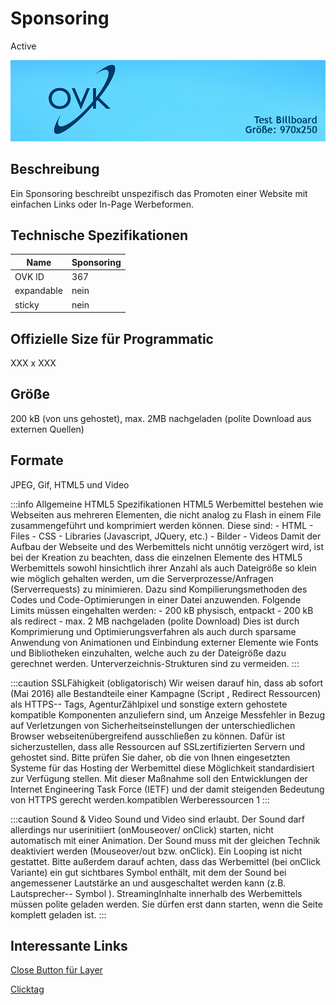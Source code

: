 # Sponsoring
<span class="badge badge--success">Active</span>

![Billboard](/img/formats/billboard.jpg)

## Beschreibung
Ein Sponsoring beschreibt unspezifisch das Promoten einer Website mit einfachen Links oder In-Page Werbeformen.

## Technische Spezifikationen


| Name         | Sponsoring |
|--------------|------------|
| OVK ID       | 367        |
| expandable   | nein       |
| sticky       | nein       |


## Offizielle Size für Programmatic
XXX x XXX

## Größe
200 kB (von uns gehostet), max. 2MB nachgeladen (polite Download aus externen Quellen)
## Formate
JPEG, Gif, HTML5 und Video

:::info Allgemeine HTML5 Spezifikationen
HTML5 Werbemittel bestehen wie Webseiten aus mehreren Elementen, die nicht analog zu Flash in einem File zusammengeführt und komprimiert werden können. Diese sind:  - HTML  - Files - CSS  - Libraries (Javascript, JQuery, etc.) - Bilder - Videos  Damit der Aufbau der Webseite und des Werbemittels nicht unnötig verzögert wird, ist bei der Kreation zu beachten, dass die einzelnen Elemente des HTML5 Werbemittels sowohl hinsichtlich ihrer Anzahl als auch Dateigröße so klein wie möglich gehalten werden, um die Serverprozesse/Anfragen (Serverrequests) zu minimieren. Dazu sind Kompilierungsmethoden des Codes und Code-Optimierungen in einer Datei anzuwenden.  Folgende Limits müssen eingehalten werden:  - 200 kB physisch, entpackt - 200 kB als redirect - max. 2 MB nachgeladen (polite Download) Dies ist durch Komprimierung und Optimierungsverfahren als auch durch sparsame Anwendung von Animationen und Einbindung externer Elemente wie Fonts und Bibliotheken einzuhalten, welche auch zu der Dateigröße dazu gerechnet werden. Unterverzeichnis-Strukturen sind zu vermeiden.
:::

:::caution SSLFähigkeit (obligatorisch)
Wir weisen darauf hin, dass ab sofort (Mai 2016) alle Bestandteile einer Kampagne (Script , Redirect Ressourcen) als HTTPS-- Tags, AgenturZählpixel und sonstige extern gehostete kompatible Komponenten anzuliefern sind, um Anzeige Messfehler in Bezug auf Verletzungen von Sicherheitseinstellungen der unterschiedlichen Browser webseitenübergreifend ausschließen zu können. Dafür ist sicherzustellen, dass alle Ressourcen auf SSLzertifizierten Servern und gehostet sind. Bitte prüfen Sie daher, ob die von Ihnen eingesetzten Systeme für das Hosting der Werbemittel diese Möglichkeit standardisiert zur Verfügung stellen. Mit dieser Maßnahme soll den Entwicklungen der Internet Engineering Task Force (IETF) und der damit steigenden Bedeutung von HTTPS gerecht werden.kompatiblen Werberessourcen 1
::: 

:::caution Sound & Video
Sound und Video sind erlaubt. Der Sound darf allerdings nur userinitiiert (onMouseover/ onClick) starten, nicht automatisch mit einer Animation. Der Sound muss mit der gleichen Technik deaktiviert werden (Mouseover/out bzw. onClick). Ein Looping ist nicht gestattet. Bitte außerdem darauf achten, dass das Werbemittel (bei onClick Variante) ein gut sichtbares Symbol enthält, mit dem der Sound bei angemessener Lautstärke an und ausgeschaltet werden kann (z.B. Lautsprecher-- Symbol ). StreamingInhalte innerhalb des Werbemittels müssen polite geladen werden. Sie dürfen erst dann starten, wenn die Seite komplett geladen ist. 
:::
## Interessante Links
[Close Button für Layer](https://github.com/Unitadtechnologystandards/HTML5Lib/tree/master/close)

[Clicktag](/docs/Tech-Hilfe/klicktag)